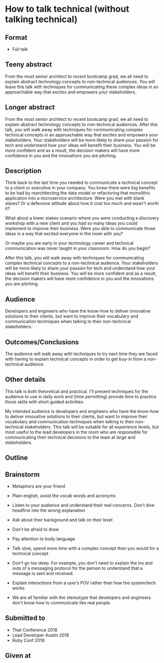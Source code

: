# How to talk technical (without talking technical)

## Format

* Full talk

## Teeny abstract
From the most senior architect to recent bootcamp grad, we all need to explain abstract technology concepts to non-technical audiences. You will leave this talk with techniques for communicating these complex ideas in an approachable way that excites and empowers your stakeholders.

## Longer abstract
From the most senior architect to recent bootcamp grad, we all need to explain abstract technology concepts to non-technical audiences. After this talk, you will walk away with techniques for communicating complex technical concepts in an approachable way that excites and empowers your stakeholders. Your stakeholders will be more likely to share your passion for tech and understand how your ideas will benefit their business. You will be more confident and as a result, the decision makers will have more confidence in you and the innovations you are pitching.

## Description

Think back to the last time you needed to communicate a technical concept to a client or executive in your company. You knew there were big benefits to be had by rearchitecting the data model or refactoring that monolithic application into a microservice architecture. Were you met with blank stares? Or a defensive attitude about how it cost too much and wasn't worth it?

What about a lower stakes scenario where you were conducting a discovery workshop with a new client and you had so many ideas you could implement to improve their business. Were you able to communicate those ideas in a way that excited everyone in the room with you?

Or maybe you are early in your technology career and technical communication was never taught in your classroom. How do you begin?

After this talk, you will walk away with techniques for communicating complex technical concepts to a non-technical audience. Your stakeholders will be more likely to share your passion for tech and understand how your ideas will benefit their business. You will be more confident and as a result, the decision makers will have more confidence in you and the innovations you are pitching.


## Audience
Developers and engineers who have the know-how to deliver innovative solutions to their clients, but want to improve their vocabulary and communication techniques when talking to their non-technical stakeholders.

## Outcomes/Conclusions
The audience will walk away with techniques to try next time they are faced with having to explain technical concepts in order to get buy-in from a non-technical audience.

## Other details
This talk is both theoretical and practical. I'll present techniques for the audience to use in daily work and (time permitting) provide time to practice those skills with short guided activities.

My intended audience is developers and engineers who have the know-how to deliver innovative solutions to their clients, but want to improve their vocabulary and communication techniques when talking to their non-technical stakeholders. This talk will be suitable for all experience levels, but most useful to the lead developers in the room who are responsible for communicating their technical decisions to the team at large and stakeholders.

## Outline

## Brainstorm
- Metaphors are your friend
- Plain english, avoid the vocab words and acronyms
- Listen to your audience and understand their real concerns. Don't dive headfirst into the wrong explanation
- Ask about their background and talk on their level
- Don't be afraid to draw
- Pay attention to body language
- Talk slow, spend more time with a complex concept than you would for a technical concept
- Don't go too deep. For example, you don't need to explain the ins and outs of a messaging protocol for the person to understand that a message is sent and received.
- Explain interactions from a user’s POV rather than how the system/tech works

- We are all familiar with the stereotype that developers and engineers don't know how to communicate like real people.


## Submitted to
- That Conference 2018
- Lead Developer Austin 2018
- Ruby Conf 2018

## Given at
